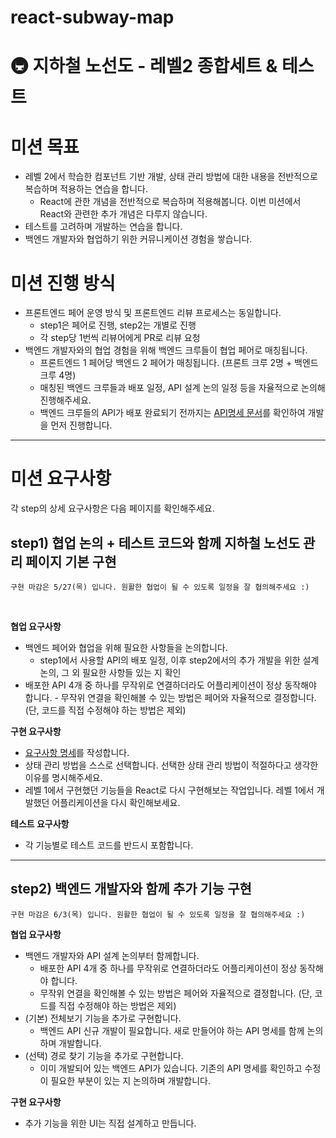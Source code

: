 # react-subway-map

# 🚇 지하철 노선도 - 레벨2 종합세트 & 테스트

# 미션 목표

- 레벨 2에서 학습한 컴포넌트 기반 개발, 상태 관리 방법에 대한 내용을 전반적으로 복습하며 적용하는 연습을 합니다.
  - React에 관한 개념을 전반적으로 복습하며 적용해봅니다.
    이번 미션에서 React와 관련한 추가 개념은 다루지 않습니다.
- 테스트를 고려하며 개발하는 연습을 합니다.
- 백엔드 개발자와 협업하기 위한 커뮤니케이션 경험을 쌓습니다.

# 미션 진행 방식

- 프론트엔드 페어 운영 방식 및 프론트엔드 리뷰 프로세스는 동일합니다.
  - step1은 페어로 진행, step2는 개별로 진행
  - 각 step당 1번씩 리뷰어에게 PR로 리뷰 요청
- 백엔드 개발자와의 협업 경험을 위해 백엔드 크루들이 협업 페어로 매칭됩니다.
  - 프론트엔드 1 페어당 백엔드 2 페어가 매칭됩니다. (프론트 크루 2명 + 백엔드 크루 4명)
  - 매칭된 백엔드 크루들과 배포 일정, API 설계 논의 일정 등을 자율적으로 논의해 진행해주세요.
  - 백엔드 크루들의 API가 배포 완료되기 전까지는 [API명세 문서](https://woowacourse.github.io/atdd-subway-fare/)를 확인하여 개발을 먼저 진행합니다.

---

# 미션 요구사항

각 step의 상세 요구사항은 다음 페이지를 확인해주세요.

## step1) 협업 논의 + 테스트 코드와 함께 지하철 노선도 관리 페이지 기본 구현

```
구현 마감은 5/27(목) 입니다. 원활한 협업이 될 수 있도록 일정을 잘 협의해주세요 :)
```

<br/>

**협업 요구사항**

- 백엔드 페어와 협업을 위해 필요한 사항들을 논의합니다.
  - step1에서 사용할 API의 배포 일정, 이후 step2에서의 추가 개발을 위한 설계 논의, 그 외 필요한 사항들 있는 지 확인
- <span class="highlight-cyan">배포한 API 4개 중 하나를 무작위로 연결</span>하더라도 어플리케이션이 정상 동작해야 합니다. - 무작위 연결을 확인해볼 수 있는 방법은 페어와 자율적으로 결정합니다. (단, 코드를 직접 수정해야 하는 방법은 제외)
  <br/>

**구현 요구사항**

- [요구사항 명세](./REQUIREMENTS.md)를 작성합니다.
- <span class="highlight-cyan">상태 관리 방법을 스스로 선택</span>합니다. 선택한 상태 관리 방법이 적절하다고 생각한 이유를 명시해주세요.
- 레벨 1에서 구현했던 기능들을 React로 다시 구현해보는 작업입니다. 레벨 1에서 개발했던 어플리케이션을 다시 확인해보세요.
  <br/>

**테스트 요구사항**

- 각 기능별로 <span class="highlight-cyan">테스트 코드를 반드시 포함</span>합니다.

---

## step2) 백엔드 개발자와 함께 추가 기능 구현

```
구현 마감은 6/3(목) 입니다. 원활한 협업이 될 수 있도록 일정을 잘 협의해주세요 :)
```

**협업 요구사항**

- 백엔드 개발자와 API 설계 논의부터 함께합니다.
  - <span class="highlight-cyan">배포한 API 4개 중 하나를 무작위로 연결</span>하더라도 어플리케이션이 정상 동작해야 합니다.
  - 무작위 연결을 확인해볼 수 있는 방법은 페어와 자율적으로 결정합니다. (단, 코드를 직접 수정해야 하는 방법은 제외)
- (기본) 전체보기 기능을 추가로 구현합니다.
  - 백엔드 API 신규 개발이 필요합니다. 새로 만들어야 하는 API 명세를 함께 논의하며 개발합니다.
- (선택) 경로 찾기 기능을 추가로 구현합니다.
  - 이미 개발되어 있는 백엔드 API가 있습니다. 기존의 API 명세를 확인하고 수정이 필요한 부분이 있는 지 논의하며 개발합니다.

**구현 요구사항**

- 추가 기능을 위한 UI는 직접 설계하고 만듭니다.
